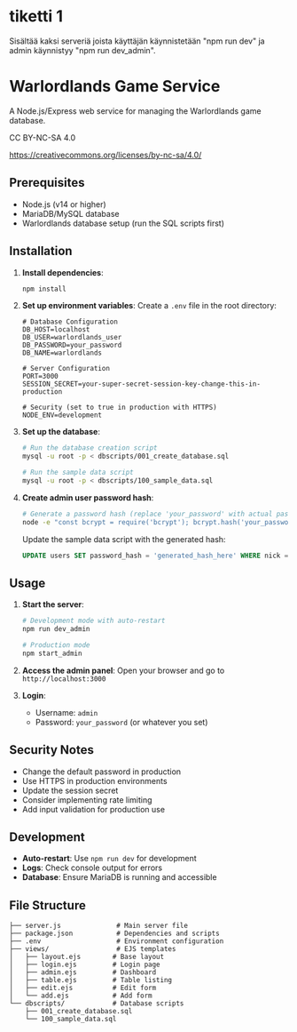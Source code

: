 # tiketti 1
Sisältää kaksi serveriä joista käyttäjän käynnistetään "npm run dev" ja admin käynnistyy "npm run dev_admin".

# Warlordlands Game Service

A Node.js/Express web service for managing the Warlordlands game database.

CC BY-NC-SA 4.0

https://creativecommons.org/licenses/by-nc-sa/4.0/

## Prerequisites

- Node.js (v14 or higher)
- MariaDB/MySQL database
- Warlordlands database setup (run the SQL scripts first)

## Installation

1. **Install dependencies**:
   ```bash
   npm install
   ```

2. **Set up environment variables**:
   Create a `.env` file in the root directory:
   ```
   # Database Configuration
   DB_HOST=localhost
   DB_USER=warlordlands_user
   DB_PASSWORD=your_password
   DB_NAME=warlordlands
   
   # Server Configuration
   PORT=3000
   SESSION_SECRET=your-super-secret-session-key-change-this-in-production
   
   # Security (set to true in production with HTTPS)
   NODE_ENV=development
   ```

3. **Set up the database**:
   ```bash
   # Run the database creation script
   mysql -u root -p < dbscripts/001_create_database.sql
   
   # Run the sample data script
   mysql -u root -p < dbscripts/100_sample_data.sql
   ```

4. **Create admin user password hash**:
   ```bash
   # Generate a password hash (replace 'your_password' with actual password)
   node -e "const bcrypt = require('bcrypt'); bcrypt.hash('your_password', 10).then(hash => console.log(hash));"
   ```
   
   Update the sample data script with the generated hash:
   ```sql
   UPDATE users SET password_hash = 'generated_hash_here' WHERE nick = 'admin';
   ```

## Usage

1. **Start the server**:

   ```bash
   # Development mode with auto-restart
   npm run dev_admin
   
   # Production mode
   npm start_admin
   ```

2. **Access the admin panel**:
   Open your browser and go to `http://localhost:3000`

3. **Login**:
   - Username: `admin`
   - Password: `your_password` (or whatever you set)

## Security Notes

- Change the default password in production
- Use HTTPS in production environments
- Update the session secret
- Consider implementing rate limiting
- Add input validation for production use

## Development

- **Auto-restart**: Use `npm run dev` for development
- **Logs**: Check console output for errors
- **Database**: Ensure MariaDB is running and accessible

## File Structure

```
├── server.js              # Main server file
├── package.json           # Dependencies and scripts
├── .env                   # Environment configuration
├── views/                 # EJS templates
│   ├── layout.ejs        # Base layout
│   ├── login.ejs         # Login page
│   ├── admin.ejs         # Dashboard
│   ├── table.ejs         # Table listing
│   ├── edit.ejs          # Edit form
│   └── add.ejs           # Add form
└── dbscripts/            # Database scripts
    ├── 001_create_database.sql
    └── 100_sample_data.sql
```
